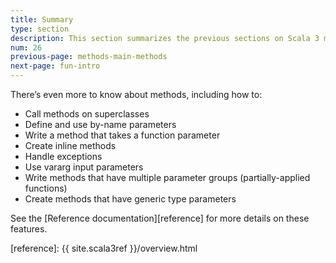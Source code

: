 ```yaml
---
title: Summary
type: section
description: This section summarizes the previous sections on Scala 3 methods.
num: 26
previous-page: methods-main-methods
next-page: fun-intro
---
```



There’s even more to know about methods, including how to:

- Call methods on superclasses
- Define and use by-name parameters
- Write a method that takes a function parameter
- Create inline methods
- Handle exceptions
- Use vararg input parameters
- Write methods that have multiple parameter groups (partially-applied functions)
- Create methods that have generic type parameters

See the [Reference documentation][reference] for more details on these features.



[reference]: {{ site.scala3ref }}/overview.html
